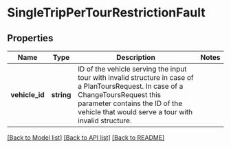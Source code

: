 # SingleTripPerTourRestrictionFault

## Properties
Name | Type | Description | Notes
------------ | ------------- | ------------- | -------------
**vehicle_id** | **string** | ID of the vehicle serving the input tour with invalid structure in case of a PlanToursRequest. In case of a ChangeToursRequest this parameter contains the ID of the vehicle that would serve a tour with invalid structure. | 

[[Back to Model list]](../../README.md#documentation-for-models) [[Back to API list]](../../README.md#documentation-for-api-endpoints) [[Back to README]](../../README.md)


